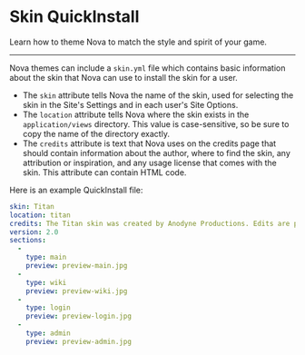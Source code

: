 # Skin QuickInstall

Learn how to theme Nova to match the style and spirit of your game.

---

Nova themes can include a `skin.yml` file which contains basic information about the skin that Nova can use to install the skin for a user.

- The `skin` attribute tells Nova the name of the skin, used for selecting the skin in the Site's Settings and in each user's Site Options.
- The `location` attribute tells Nova where the skin exists in the `application/views` directory. This value is case-sensitive, so be sure to copy the name of the directory exactly.
- The `credits` attribute is text that Nova uses on the credits page that should contain information about the author, where to find the skin, any attribution or inspiration, and any usage license that comes with the skin. This attribute can contain HTML code.

Here is an example QuickInstall file:

```yaml
skin: Titan
location: titan
credits: The Titan skin was created by Anodyne Productions. Edits are permissible provided the original credits remain intact.
version: 2.0
sections:
  -
    type: main
    preview: preview-main.jpg
  -
    type: wiki
    preview: preview-wiki.jpg
  -
    type: login
    preview: preview-login.jpg
  -
    type: admin
    preview: preview-admin.jpg
```
